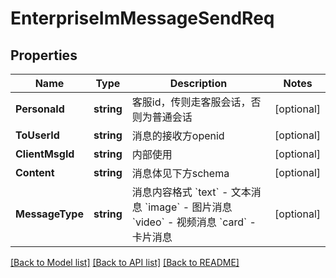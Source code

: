 # EnterpriseImMessageSendReq

## Properties

Name | Type | Description | Notes
------------ | ------------- | ------------- | -------------
**PersonaId** | **string** | 客服id，传则走客服会话，否则为普通会话 | [optional] 
**ToUserId** | **string** | 消息的接收方openid | [optional] 
**ClientMsgId** | **string** | 内部使用 | [optional] 
**Content** | **string** | 消息体见下方schema | [optional] 
**MessageType** | **string** | 消息内容格式 &#x60;text&#x60; - 文本消息 &#x60;image&#x60; - 图片消息 &#x60;video&#x60; - 视频消息 &#x60;card&#x60; - 卡片消息 | [optional] 

[[Back to Model list]](../README.md#documentation-for-models) [[Back to API list]](../README.md#documentation-for-api-endpoints) [[Back to README]](../README.md)


